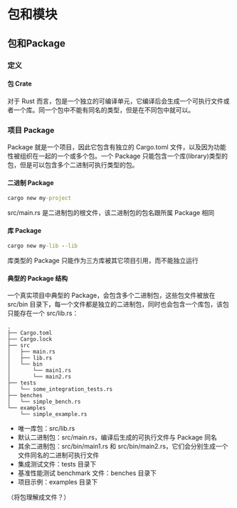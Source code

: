 # 包和模块
## 包和Package
### 定义
#### 包 Crate
对于 Rust 而言，包是一个独立的可编译单元，它编译后会生成一个可执行文件或者一个库。同一个包中不能有同名的类型，但是在不同包中就可以。

### 项目 Package
Package 就是一个项目，因此它包含有独立的 Cargo.toml 文件，以及因为功能性被组织在一起的一个或多个包。一个 Package 只能包含一个库(library)类型的包，但是可以包含多个二进制可执行类型的包。

#### 二进制 Package
```cmd
cargo new my-project
```
src/main.rs 是二进制包的根文件，该二进制包的包名跟所属 Package 相同

#### 库 Package
```cmd
cargo new my-lib --lib
```
库类型的 Package 只能作为三方库被其它项目引用，而不能独立运行

#### 典型的 Package 结构
一个真实项目中典型的 Package，会包含多个二进制包，这些包文件被放在 src/bin 目录下，每一个文件都是独立的二进制包，同时也会包含一个库包，该包只能存在一个 src/lib.rs：
```
.
├── Cargo.toml
├── Cargo.lock
├── src
│   ├── main.rs
│   ├── lib.rs
│   └── bin
│       └── main1.rs
│       └── main2.rs
├── tests
│   └── some_integration_tests.rs
├── benches
│   └── simple_bench.rs
└── examples
    └── simple_example.rs
```
* 唯一库包：src/lib.rs
* 默认二进制包：src/main.rs，编译后生成的可执行文件与 Package 同名
* 其余二进制包：src/bin/main1.rs 和 src/bin/main2.rs，它们会分别生成一个文件同名的二进制可执行文件
* 集成测试文件：tests 目录下
* 基准性能测试 benchmark 文件：benches 目录下
* 项目示例：examples 目录下

（将包理解成文件？）
